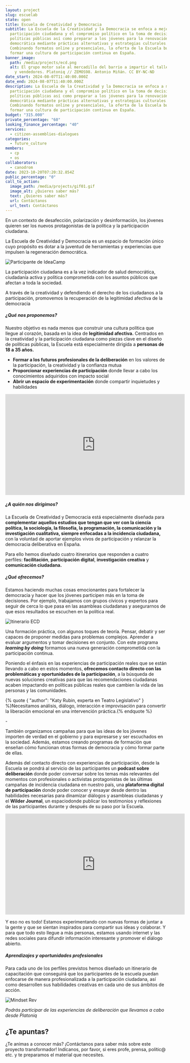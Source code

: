 ```yaml
---
layout: project
slug: escuelab
state: open
title: Escuela de Creatividad y Democracia
subtitle: La Escuela de la Creatividad y la Democracia se enfoca a mejorar la
  participación ciudadana y el compromiso político en la toma de decisiones y
  políticas públicas así como preparar a los jóvenes para la renovación
  democrática mediante prácticas alternativas y estrategias culturales.
  Combinando formatos online y presenciales, la oferta de la Escuela busca
  formar una cultura de participación continua en España.
banner_image:
  path: /media/projects/ecd.png
  alt: El grupo motor sale al mercadillo del barrio a impartir el taller a vecinos
    y vendedores. Platoniq // ZEMOS98. Antonio Miñán. CC BY-NC-ND
date_start: 2024-08-07T11:40:00.000Z
date_end: 2024-08-07T11:40:00.000Z
description: La Escuela de la Creatividad y la Democracia se enfoca a mejorar la
  participación ciudadana y el compromiso político en la toma de decisiones y
  políticas públicas así como preparar a los jóvenes para la renovación
  democrática mediante prácticas alternativas y estrategias culturales.
  Combinando formatos online y presenciales, la oferta de la Escuela busca
  formar una cultura de participación continua en España.
budget: "315.000"
private_percentage: "60"
looking_finance_percentage: "40"
services:
  - citizen-assemblies-dialogues
categories:
  - future_culture
members:
  - cp
  - os
collaborators:
  - canodrom
date: 2023-10-20T07:20:32.854Z
public_percentage: "0"
call_to_action:
  image_path: /media/projects/gif01.gif
  image_alt: ¿Quieres saber más?
  text: ¿Quieres saber más?
  url: Contáctanos
  url_text: Contáctanos
---
```

En un contexto de desafección, polarización y desinformación, los jóvenes quieren ser los nuevos protagonistas de la política y la participación ciudadana. 

La Escuela de Creatividad y Democracia es un espacio de formación único cuyo propósito es dotar a la juventud de herramientas y experiencias que impulsen la regeneración democrática.

![Participante de IdeaCamp](/media/download-36.jpeg "Participante de IdeaCamp")

La participación ciudadana es a la vez indicador de salud democrática, ciudadanía activa y política comprometida con los asuntos públicos que afectan a toda la sociedad.

A través de la creatividad y defendiendo el derecho de los ciudadanos a la participación, promovemos la recuperación de la legitimidad afectiva de la democracia 

##### ¿Qué nos proponemos?

Nuestro objetivo es nada menos que construir una cultura política que llegue al corazón, basada en la idea de **legitimidad afectiva.** Centrados en la creatividad y la participación ciudadana como piezas clave en el diseño de políticas públicas, la Escuela está especialmente dirigida a **personas de 18 a 35 años.**

* **Formar a los futuros profesionales de la deliberación** en los valores de la participación, la creatividad y la confianza mutua
* **Proporcionar experiencias de participación** donde llevar a cabo los conocimientos adquiridos con impacto social
* **Abrir un espacio de experimentación** donde compartir inquietudes y habilidades

<iframe width="560" height="315" src="https://www.youtube.com/embed/l3A8SZsX5hY?si=4i96NVoy04DFj8_W" title="YouTube video player" frameborder="0" allow="accelerometer; autoplay; clipboard-write; encrypted-media; gyroscope; picture-in-picture; web-share" referrerpolicy="strict-origin-when-cross-origin" allowfullscreen></iframe>

##### ¿A quién nos dirigimos?

La Escuela de Creatividad y Democracia está especialmente diseñada para **complementar aquellos estudios que tengan que ver con la ciencia política, la sociología, la filosofía, la programación, la comunicación y la investigación cualitativa, siempre enfocadas a la incidencia ciudadana,** con la voluntad de aportar ejemplos vivos de participación y relanzar la democracia deliberativa en España.  

Para ello hemos diseñado cuatro itinerarios que responden a cuatro perfiles: **facilitación**, **participación digital**, **investigación creativa** y **comunicación ciudadana.**

##### ¿Qué ofrecemos?

Estamos haciendo muchas cosas emocionantes para fortalecer la democracia y hacer que los jóvenes participen más en la toma de decisiones. Por ejemplo, trabajamos con grupos cívicos y expertos para seguir de cerca lo que pasa en las asambleas ciudadanas y asegurarnos de que esos resultados se escuchen en la política real.

![Itinerario ECD](/media/captura-de-pantalla-2024-09-06-a-las-12.08.36.png "Itinerario ECD")

Una formación práctica, con algunos toques de teoría. Pensar, debatir y ser capaces de proponer medidas para problemas complejos. Aprender a evaluar argumentos y tomar decisiones en conjunto. Con este programa ***learning by doing*** formamos una nueva generación comprometida con la participación continua.

Poniendo el énfasis en las experiencias de participación reales que se están llevando a cabo en estos momentos, **ofrecemos contacto directo con las problemáticas y oportunidades de la participación**, a la búsqueda de nuevas soluciones creativas para que las recomendaciones ciudadanas acaben impactando en políticas públicas reales que cambien la vida de las personas y las comunidades.

{% quote { "author": "Katy Rubin, experta en Teatro Legislativo" } %}Necesitamos análisis, diálogo, interacción e improvisación para convertir la liberación emocional en una intervención práctica.{% endquote %}

\-

También organizamos campañas para que las ideas de los jóvenes importen de verdad en el gobierno y para expresarse y ser escuchados en la sociedad. Además, estamos creando programas de formación que enseñan cómo funcionan otras formas de democracia y cómo formar parte de ellas.

Además del contacto directo con experiencias de participación, desde la Escuela se pondrá al servicio de las participantes un **podcast sobre deliberación** donde poder conversar sobre los temas más relevantes del momentos con profesionales o activistas protagonistas de las últimas campañas de incidencia ciudadana en nuestro país, una **plataforma digital de participación** donde poder conocer y ensayar desde dentro las habilidades necesarias para dinamizar diálogos y asambleas ciudadanas y el **Wilder Journal**, un espaciodonde publicar los testimonios y reflexiones de las participantes durante y después de su paso por la Escuela.

<iframe width="560" height="315" src="https://www.youtube.com/embed/dQzijuRLKZE?si=fLhpc-EDZ5e28zlH" title="YouTube video player" frameborder="0" allow="accelerometer; autoplay; clipboard-write; encrypted-media; gyroscope; picture-in-picture; web-share" referrerpolicy="strict-origin-when-cross-origin" allowfullscreen></iframe>

Y eso no es todo! Estamos experimentando con nuevas formas de juntar a la gente y que se sientan inspirados para compartir sus ideas y colaborar. Y para que todo esto llegue a más personas, estamos usando internet y las redes sociales para difundir información interesante y promover el diálogo abierto.

##### Aprendizajes y oportunidades profesionales

Para cada uno de los perfiles previstos hemos diseñado un itinerario de capacitación que conseguirá que los participantes de la escuela puedan enfocarse de manera profesionalizada a la participación ciudadana, así como desarrollen sus habilidades creativas en cada uno de sus ámbitos de acción.

![Mindset Rev](/media/mindset2.jpg "Mindset Rev")

*Podrás participar de las experiencias de deliberación que llevamos a cabo desde Platoniq*

## ¿Te apuntas?

¿Te animas a conocer más? ¡Contáctanos para saber más sobre este proyecto transformador! Indícanos, por favor, si eres profe, prensa, polític@ etc. y te preparamos el material que necesites.
